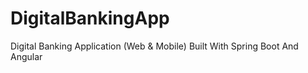 # DigitalBankingApp
Digital Banking Application (Web &amp; Mobile) Built With Spring Boot And Angular
